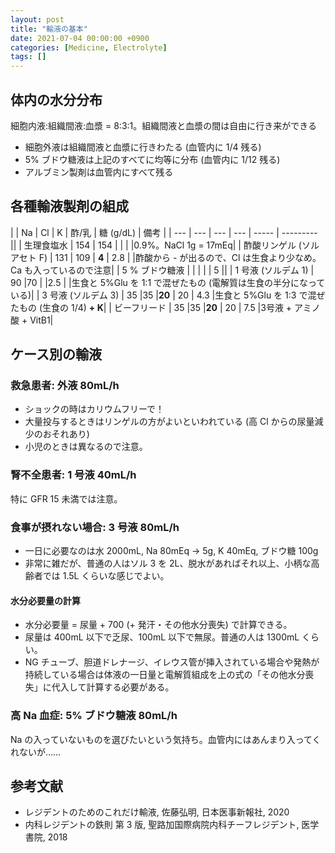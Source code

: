 ```yaml
---
layout: post
title: "輸液の基本"
date: 2021-07-04 00:00:00 +0900
categories: [Medicine, Electrolyte]
tags: []
---
```


## 体内の水分分布
細胞内液:組織間液:血漿 = 8:3:1。組織間液と血漿の間は自由に行き来ができる
- 細胞外液は組織間液と血漿に行きわたる (血管内に 1/4 残る)
- 5% ブドウ糖液は上記のすべてに均等に分布 (血管内に 1/12 残る)
- アルブミン製剤は血管内にすべて残る

## 各種輸液製剤の組成

|     | Na  | Cl  | K   | 酢/乳 | 糖 (g/dL) | 備考 |
| --- | --- | --- | --- | ----- | --------- ||
| 生理食塩水                 | 154    | 154    |     |      |          |0.9%。NaCl 1g = 17mEq|
| 酢酸リンゲル (ソルアセト F) | 131    | 109    | **4**    | 2.8     |          |酢酸から - が出るので、Cl は生食より少なめ。Ca も入っているので注意|
| 5 % ブドウ糖液              |     |     |     |      | 5         ||
| 1 号液 (ソルデム 1)          | 90    |70     |     |2.5      |          |生食と 5%Glu を 1:1 で混ぜたもの (電解質は生食の半分になっている)|
| 3 号液 (ソルデム 3)          | 35    |35     |**20**     | 20     | 4.3         |生食と 5%Glu を 1:3 で混ぜたもの (生食の 1/4) **+ K**|
| ビーフリード          | 35    |35     |**20**     | 20     | 7.5         |3号液 + アミノ酸 + VitB1|

## ケース別の輸液

### 救急患者: 外液 80mL/h
- ショックの時はカリウムフリーで！
- 大量投与するときはリンゲルの方がよいといわれている (高 Cl からの尿量減少のおそれあり)
- 小児のときは異なるので注意。

### 腎不全患者: 1 号液 40mL/h
特に GFR 15 未満では注意。

### 食事が摂れない場合: 3 号液 80mL/h
- 一日に必要なのは水 2000mL, Na 80mEq → 5g, K 40mEq, ブドウ糖 100g
- 非常に雑だが、普通の人はソル 3 を 2L、脱水があればそれ以上、小柄な高齢者では 1.5L くらいな感じでよい。

#### 水分必要量の計算
- 水分必要量 = 尿量 + 700 (+ 発汗・その他水分喪失) で計算できる。
- 尿量は 400mL 以下で乏尿、100mL 以下で無尿。普通の人は 1300mL くらい。
- NG チューブ、胆道ドレナージ、イレウス管が挿入されている場合や発熱が持続している場合は体液の一日量と電解質組成を上の式の「その他水分喪失」に代入して計算する必要がある。

### 高 Na 血症: 5% ブドウ糖液 80mL/h
Na の入っていないものを選びたいという気持ち。血管内にはあんまり入ってくれないが……

## 参考文献
- レジデントのためのこれだけ輸液, 佐藤弘明, 日本医事新報社, 2020
- 内科レジデントの鉄則 第 3 版, 聖路加国際病院内科チーフレジデント, 医学書院, 2018